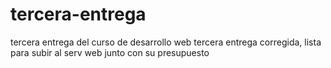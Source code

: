 # tercera-entrega
tercera entrega del curso de desarrollo web
tercera entrega corregida, lista para subir al serv web junto con su presupuesto

